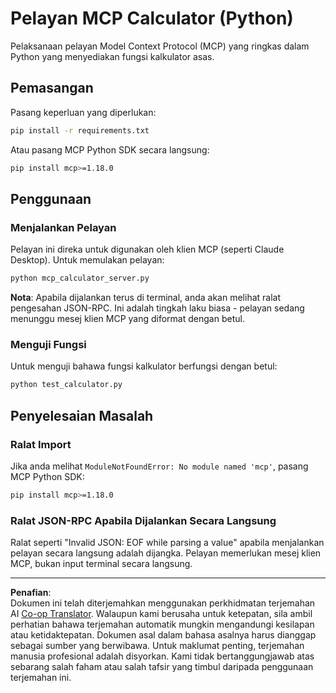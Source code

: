 <!--
CO_OP_TRANSLATOR_METADATA:
{
  "original_hash": "f4733f39c05c58e0cf0eee0a8ae7e9a2",
  "translation_date": "2025-10-17T20:06:43+00:00",
  "source_file": "03-GettingStarted/samples/python/README.md",
  "language_code": "ms"
}
-->
# Pelayan MCP Calculator (Python)

Pelaksanaan pelayan Model Context Protocol (MCP) yang ringkas dalam Python yang menyediakan fungsi kalkulator asas.

## Pemasangan

Pasang keperluan yang diperlukan:

```bash
pip install -r requirements.txt
```

Atau pasang MCP Python SDK secara langsung:

```bash
pip install mcp>=1.18.0
```

## Penggunaan

### Menjalankan Pelayan

Pelayan ini direka untuk digunakan oleh klien MCP (seperti Claude Desktop). Untuk memulakan pelayan:

```bash
python mcp_calculator_server.py
```

**Nota**: Apabila dijalankan terus di terminal, anda akan melihat ralat pengesahan JSON-RPC. Ini adalah tingkah laku biasa - pelayan sedang menunggu mesej klien MCP yang diformat dengan betul.

### Menguji Fungsi

Untuk menguji bahawa fungsi kalkulator berfungsi dengan betul:

```bash
python test_calculator.py
```

## Penyelesaian Masalah

### Ralat Import

Jika anda melihat `ModuleNotFoundError: No module named 'mcp'`, pasang MCP Python SDK:

```bash
pip install mcp>=1.18.0
```

### Ralat JSON-RPC Apabila Dijalankan Secara Langsung

Ralat seperti "Invalid JSON: EOF while parsing a value" apabila menjalankan pelayan secara langsung adalah dijangka. Pelayan memerlukan mesej klien MCP, bukan input terminal secara langsung.

---

**Penafian**:  
Dokumen ini telah diterjemahkan menggunakan perkhidmatan terjemahan AI [Co-op Translator](https://github.com/Azure/co-op-translator). Walaupun kami berusaha untuk ketepatan, sila ambil perhatian bahawa terjemahan automatik mungkin mengandungi kesilapan atau ketidaktepatan. Dokumen asal dalam bahasa asalnya harus dianggap sebagai sumber yang berwibawa. Untuk maklumat penting, terjemahan manusia profesional adalah disyorkan. Kami tidak bertanggungjawab atas sebarang salah faham atau salah tafsir yang timbul daripada penggunaan terjemahan ini.